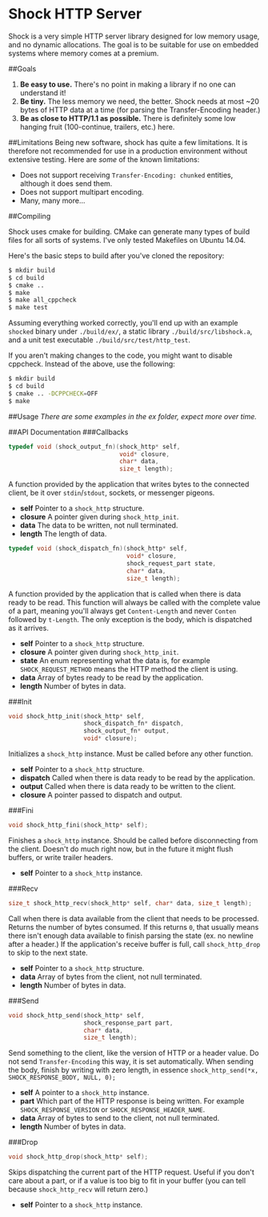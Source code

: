 Shock HTTP Server
=================

Shock is a very simple HTTP server library designed for low memory usage, and
no dynamic allocations. The goal is to be suitable for use on embedded systems
where memory comes at a premium.

##Goals
1. **Be easy to use.** There's no point in making a library if no one can
   understand it!
1. **Be tiny.** The less memory we need, the better. Shock needs at most ~20
   bytes of HTTP data at a time (for parsing the Transfer-Encoding header.)
1. **Be as close to HTTP/1.1 as possible.** There is definitely some low
   hanging fruit (100-continue, trailers, etc.) here.

##Limitations
Being new software, shock has quite a few limitations. It is therefore not
recommended for use in a production environment without extensive testing.
Here are *some* of the known limitations:

* Does not support receiving `Transfer-Encoding: chunked` entities, although it
  does send them.
* Does not support multipart encoding.
* Many, many more...

##Compiling

Shock uses cmake for building. CMake can generate many types of build files for
all sorts of systems. I've only tested Makefiles on Ubuntu 14.04.

Here's the basic steps to build after you've cloned the repository:

```bash
$ mkdir build
$ cd build
$ cmake ..
$ make
$ make all_cppcheck
$ make test
```

Assuming everything worked correctly, you'll end up with an example `shocked`
binary under `./build/ex/`, a static library `./build/src/libshock.a`, and a
unit test executable `./build/src/test/http_test`.

If you aren't making changes to the code, you might want to disable cppcheck.
Instead of the above, use the following:

```bash
$ mkdir build
$ cd build
$ cmake .. -DCPPCHECK=OFF
$ make
```
##Usage
*There are some examples in the ex folder, expect more over time.*

##API Documentation
###Callbacks
```c
typedef void (shock_output_fn)(shock_http* self,
                               void* closure,
                               char* data,
                               size_t length);
```
A function provided by the application that writes bytes to the connected
client, be it over `stdin`/`stdout`, sockets, or messenger pigeons.
* **self** Pointer to a `shock_http` structure.
* **closure** A pointer given during `shock_http_init`.
* **data** The data to be written, not null terminated.
* **length** The length of data.

```c
typedef void (shock_dispatch_fn)(shock_http* self,
                                 void* closure,
                                 shock_request_part state,
                                 char* data,
                                 size_t length);
```

A function provided by the application that is called when there is data ready
to be read. This function will always be called with the complete value of a
part, meaning you'll always get `Content-Length` and never `Conten` followed by
`t-Length`. The only exception is the body, which is dispatched as it arrives.
* **self** Pointer to a `shock_http` structure.
* **closure** A pointer given during `shock_http_init`.
* **state** An enum representing what the data is, for example
  `SHOCK_REQUEST_METHOD` means the HTTP method the client is using.
* **data** Array of bytes ready to be read by the application.
* **length** Number of bytes in data.

###Init
```c
void shock_http_init(shock_http* self,
                     shock_dispatch_fn* dispatch,
                     shock_output_fn* output,
                     void* closure);
```
Initializes a `shock_http` instance. Must be called before any other function.
* **self** Pointer to a `shock_http` structure.
* **dispatch** Called when there is data ready to be read by the application.
* **output** Called when there is data ready to be written to the client.
* **closure** A pointer passed to dispatch and output.

###Fini
```c
void shock_http_fini(shock_http* self);
```
Finishes a `shock_http` instance. Should be called before disconnecting from
the client. Doesn't do much right now, but in the future it might flush
buffers, or write trailer headers.
* **self** Pointer to a `shock_http` instance.

###Recv
```c
size_t shock_http_recv(shock_http* self, char* data, size_t length);
```
Call when there is data available from the client that needs to be processed.
Returns the number of bytes consumed. If this returns `0`, that usually means
there isn't enough data available to finish parsing the state (ex. no newline
after a header.) If the application's receive buffer is full, call
`shock_http_drop` to skip to the next state.
* **self** Pointer to a `shock_http` structure.
* **data** Array of bytes from the client, not null terminated.
* **length** Number of bytes in data.

###Send
```c
void shock_http_send(shock_http* self,
                     shock_response_part part,
                     char* data,
                     size_t length);
```
Send something to the client, like the version of HTTP or a header value.
Do not send `Transfer-Encoding` this way, it is set automatically. When sending
the body, finish by writing with zero length, in essence
`shock_http_send(*x, SHOCK_RESPONSE_BODY, NULL, 0);`
* **self** A pointer to a `shock_http` instance.
* **part** Which part of the HTTP response is being written. For example
  `SHOCK_RESPONSE_VERSION` or `SHOCK_RESPONSE_HEADER_NAME`.
* **data** Array of bytes to send to the client, not null terminated.
* **length** Number of bytes in data.

###Drop
```c
void shock_http_drop(shock_http* self);
```
Skips dispatching the current part of the HTTP request. Useful if you don't
care about a part, or if a value is too big to fit in your buffer (you can tell
because `shock_http_recv` will return zero.)
* **self** Pointer to a `shock_http` instance.
